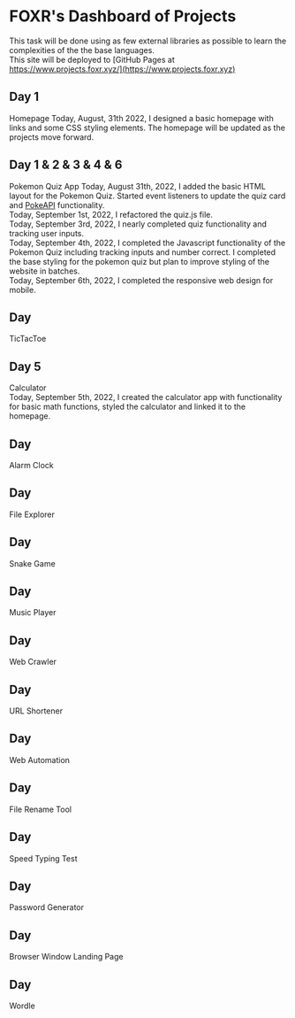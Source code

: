 # FOXR's Dashboard of Projects
This task will be done using as few external libraries as possible to learn the complexities of the the base languages.  
This site will be deployed to [GitHub Pages at https://www.projects.foxr.xyz/](https://www.projects.foxr.xyz)

## Day 1
Homepage
Today, August, 31th 2022, I designed a basic homepage with links and some CSS styling elements. The homepage will be updated as the projects move forward.  

## Day 1 & 2 & 3 & 4 & 6
Pokemon Quiz App
Today, August 31th, 2022, I added the basic HTML layout for the Pokemon Quiz. Started event listeners to update the quiz card and [PokeAPI](https://pokeapi.co/) functionality.  
Today, September 1st, 2022, I refactored the quiz.js file.  
Today, September 3rd, 2022, I nearly completed quiz functionality and tracking user inputs.  
Today, September 4th, 2022, I completed the Javascript functionality of the Pokemon Quiz including tracking inputs and number correct. I completed the base styling for the pokemon quiz but plan to improve styling of the website in batches.  
Today, September 6th, 2022, I completed the responsive web design for mobile.  


## Day 
TicTacToe

## Day 5
Calculator  
Today, September 5th, 2022, I created the calculator app with functionality for basic math functions, styled the calculator and linked it to the homepage.  

## Day 
Alarm Clock

## Day 
File Explorer

## Day 
Snake Game

## Day 
Music Player

## Day 
Web Crawler

## Day 
URL Shortener

## Day 
Web Automation

## Day 
File Rename Tool

## Day 
Speed Typing Test

## Day 
Password Generator

## Day 
Browser Window Landing Page

## Day
Wordle
